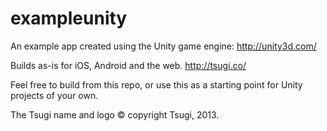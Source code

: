 exampleunity
============

An example app created using the Unity game engine: http://unity3d.com/

Builds as-is for iOS, Android and the web. http://tsugi.co/

Feel free to build from this repo, or use this as a starting point for Unity projects of your own.


The Tsugi name and logo &copy; copyright Tsugi, 2013.



















